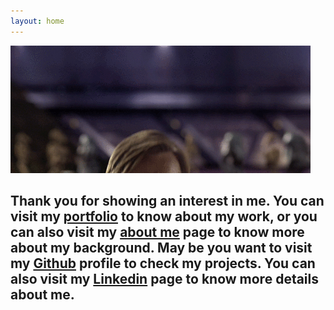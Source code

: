 ```yaml
---
layout: home
---
```


  ![Obi](/assets/imgs/obi.gif)


## Thank you for showing an interest in me. You can visit my [portfolio](/portfolio/) to know about my work, or you can also visit my [about me](/about-me/) page to know more about my background. May be you want to visit my [Github](https://github.com/mtayyab2/) profile to check my projects. You can also visit my [Linkedin](https://www.linkedin.com/in/mtayyab-ai) page to know more details about me.
